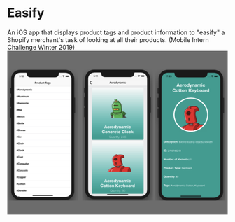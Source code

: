 # Easify
An iOS app that displays product tags and product information to "easify" a Shopify merchant's task of looking at all their products. (Mobile Intern Challenge Winter 2019)
![alt text](https://github.com/santosgagbegnon/Easify/blob/master/EasifyUIScreenshots/EasifyUIScreenshot.png)

